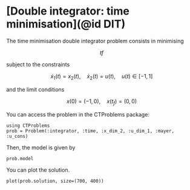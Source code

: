 # [Double integrator: time minimisation](@id DIT)

The time minimisation double integrator problem consists in minimising

```math
    tf 
```

subject to the constraints

```math
    \dot x_1(t) = x_2(t), \quad \dot x_2(t) = u(t), \quad u(t) \in [-1,1]
```

and the limit conditions

```math
    x(0) = (-1,0), \quad x(t_f) = (0,0)
```

You can access the problem in the CTProblems package:

```@example main
using CTProblems
prob = Problem(:integrator, :time, :x_dim_2, :u_dim_1, :mayer, :u_cons)
```

Then, the model is given by

```@example main
prob.model
```

You can plot the solution.

```@example main
plot(prob.solution, size=(700, 400))
```
